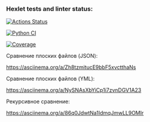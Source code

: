 ### Hexlet tests and linter status:
[![Actions Status](https://github.com/Alexander-kkk/python-project-50/actions/workflows/hexlet-check.yml/badge.svg)](https://github.com/Alexander-kkk/python-project-50/actions)

[![Python CI](https://github.com/Alexander-kkk/python-project-50/actions/workflows/pyci.yml/badge.svg)](https://github.com/Alexander-kkk/python-project-50/actions/workflows/pyci.yml)

[![Coverage](https://sonarcloud.io/api/project_badges/measure?project=Alexander-kkk_python-project-502&metric=coverage)](https://sonarcloud.io/summary/new_code?id=Alexander-kkk_python-project-502)

Сравнение плоских файлов (JSON):

 https://asciinema.org/a/Zh8tzmitucE9bbF5xvctthaNs


Сравнение плоских файлов (YML):

 https://asciinema.org/a/NySNAsXbYiCp1i7zvnDGV1A23

Рекурсивное сравнение:

https://asciinema.org/a/86q0JdwtNa1IdmqJmwLL9OMIr
